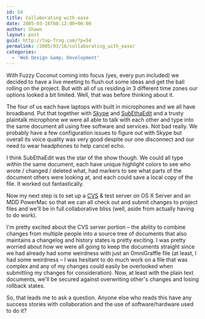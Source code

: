 ```yaml
---
id: 54
title: Collaborating with ease
date: 2005-03-16T08:12:00+00:00
author: Shawn
layout: post
guid: http://top-frog.com/?p=54
permalink: /2005/03/16/collaborating_with_ease/
categories:
  - 'Web Design &amp; Development'
---
```

With Fuzzy Coconut coming into focus (yes, every pun included) we decided to have a live meeting to flush out some ideas and get the ball rolling on the project. But with all of us residing in 3 different time zones our options looked a bit limited. Well, that was before thinking about it.

<!--more-->

The four of us each have laptops with built in microphones and we all have broadband. Put that together with [Skype](http://www.skype.com) and [SubEthaEdit](http://codingmonkeys.de/subethaedit/) and a trusty plaintalk microphone we were all able to talk with each other and type into the same document all using free software and services. Not bad really. We probably have a few configuration issues to figure out with Skype but overall its voice quality was very good despite our one disconnect and our need to wear headphones to help cancel echo.

I think SubEthaEdit was the star of the show though. We could all type within the same document, each have unique highlight colors to see who wrote / changed / deleted what, had markers to see what parts of the document others were looking at, and each could save a local copy of the file. It worked out fantastically.

Now my next step is to set up a [CVS](https://www.cvshome.org/) & test server on OS X Server and an MDD PowerMac so that we can all check out and submit changes to project files and we'll be in full collaborative bliss (well, aside from actually having to do work).

I'm pretty excited about the CVS server portion – the ability to combine changes from multiple people into a source tree of documents that also maintains a changelog and history states is pretty exciting. I was pretty worried about how we were all going to keep the documents straight since we had already had some weirdness with just an OmniGraffle file (at least, I had some weirdness – I was hesitant to do much work on a file that was complex and any of my changes could easily be overlooked when submitting my changes for consideration). Now, at least with the plain text documents, we'll be secured against overwriting other's changes and losing rollback states.

So, that leads me to ask a question. Anyone else who reads this have any success stories with collaboration and the use of software/hardware used to do it?